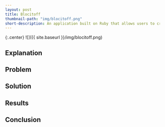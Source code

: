 ```yaml
---
layout: post
title: Blocitoff
thumbnail-path: "img/blocitoff.png"
short-description: An application built on Ruby that allows users to create self-destructing to-do lists.
---
```


{:.center}
![]({{ site.baseurl }}/img/blocitoff.png)

## Explanation



## Problem



## Solution



## Results



## Conclusion

